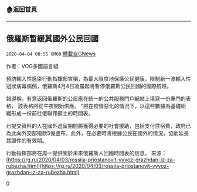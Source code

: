 ###  [:house:返回首頁](https://github.com/ourhimalayas/txt)
---

## 俄羅斯暫緩其國外公民回國
`2020-04-04 08:55 GM09` [轉載自GNews](https://gnews.org/zh-hant/161987/)

作者：VOG多國語言組

預防輸入性感染行動指揮部宣稱，為最大限度地保護公民健康，限制新一波輸入性冠狀病毒病例，俄羅斯4月4日凌晨起將暫停俄羅斯公民回國的國際航班。

報導稱，有意返回俄羅斯的公民應在統一的公共服務門戶網站上填寫一份專門的表格， 該表格將從午夜開始供應。 "將在疫情惡化的情況下，以這些數據為基礎組織形成一份前往俄聯邦領土的時間表。

已提交資料的人在國外逗留期間將獲得必要的社會援助，包括支付住宿費，政府已為此向外交部撥款5億盧布。此外，在必要時將根據公民在國外的情況，協助延長其證件的有效期。

行動指揮部將在周一提供關於未來俄羅斯人回國時間表的信息。 
來源： [https://rg.ru/2020/04/03/rossiia-priostanovit-vyvoz-grazhdan-iz-za-rubezha.html](https://rg.ru/2020/04/03/rossiia-priostanovit-vyvoz-grazhdan-iz-za-rubezha.html)
 
0
